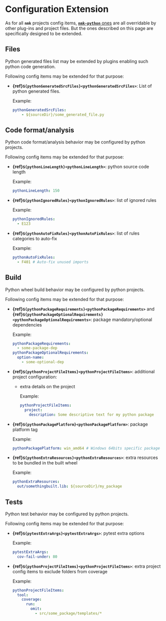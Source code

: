 # Configuration Extension

As for all **`nmk`** projects config items, [**`nmk-python`** ones](config.md) are all overridable by other plug-ins and project files. But the ones described on this page are specifically designed to be extended.

## Files

Python generated files list may be extended by plugins enabling such python code generation.

Following config items may be extended for that purpose:
* **{ref}`${pythonGeneratedSrcFiles}<pythonGeneratedSrcFiles>`**: List of python generated files.

  Example:
  ```yaml
  pythonGeneratedSrcFiles:
      - ${sourceDir}/some_generated_file.py
  ```

## Code format/analysis

Python code format/analysis behavior may be configured by python projects.

Following config items may be extended for that purpose:
* **{ref}`${pythonLineLength}<pythonLineLength>`**: python source code length

  Example:
  ```yaml
  pythonLineLength: 150
  ```
* **{ref}`${pythonIgnoredRules}<pythonIgnoredRules>`**: list of ignored rules

  Example:
  ```yaml
  pythonIgnoredRules:
    - E123
  ```

* **{ref}`${pythonAutoFixRules}<pythonAutoFixRules>`**: list of rules categories to auto-fix

  Example:
  ```yaml
  pythonAutoFixRules:
    - F401 # Auto-fix unused imports
  ```

## Build

Python wheel build behavior may be configured by python projects.

Following config items may be extended for that purpose:
* **{ref}`${pythonPackageRequirements}<pythonPackageRequirements>`** and **{ref}`${pythonPackageOptionalRequirements}<pythonPackageOptionalRequirements>`**: package mandatory/optional dependencies

  Example:
  ```yaml
  pythonPackageRequirements:
    - some-package-dep
  pythonPackageOptionalRequirements:
    option-name:
      - some-optional-dep
  ```
* **{ref}`${pythonProjectFileItems}<pythonProjectFileItems>`**: additional project configuration:
  * extra details on the project

    Example:
    ```yaml
    pythonProjectFileItems:
      project:
        description: Some descriptive text for my python package
    ```
* **{ref}`${pythonPackagePlatform}<pythonPackagePlatform>`**: package platform tag

  Example:
  ```yaml
  pythonPackagePlatform: win_amd64 # Windows 64bits specific package
  ```
* **{ref}`${pythonExtraResources}<pythonExtraResources>`**: extra resources to be bundled in the built wheel

  Example:
  ```yaml
  pythonExtraResources:
    out/somethingbuilt.lib: ${sourceDir}/my_package
  ```

## Tests

Python test behavior may be configured by python projects.

Following config items may be extended for that purpose:
* **{ref}`${pytestExtraArgs}<pytestExtraArgs>`**: pytest extra options

  Example:
  ```yaml
  pytestExtraArgs:
    cov-fail-under: 80
  ```
* **{ref}`${pythonProjectFileItems}<pythonProjectFileItems>`**: extra project config items to exclude folders from coverage

  Example:
  ```yaml
  pythonProjectFileItems:
    tool:
      coverage:
        run:
          omit:
            - src/some_package/templates/*
  ```
